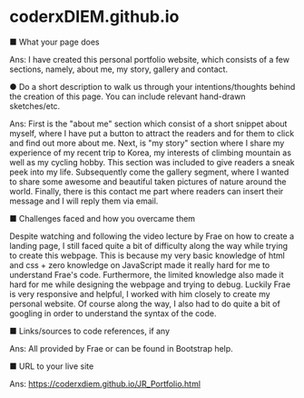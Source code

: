 # coderxDIEM.github.io

■	What your page does

Ans: I have created this personal portfolio website, which consists of a few sections, namely, about me, my story, gallery and contact. 


●	Do a short description to walk us through your intentions/thoughts behind the creation of this page. You can include relevant hand-drawn sketches/etc.

Ans: First is the "about me" section which consist of a short snippet about myself, where I have put a button to attract the readers and for them to click and find out more about me. Next, is "my story" section where I share my experience of my recent trip to Korea, my interests of climbing mountain as well as my cycling hobby. This section was included to give readers a sneak peek into my life. Subsequently come the gallery segment, where I wanted to share some awesome and beautiful taken  pictures of nature around the world. Finally, there is this contact me part where readers can insert their message and I will reply them via email. 


■	Challenges faced and how you overcame them

Despite watching and following the video lecture by Frae on how to create a landing page, I still faced quite a bit of difficulty along the way while trying to create this webpage. This is because my very basic knowledge of html and css + zero knowledge on JavaScript made it really hard for me to understand Frae's code. Furthermore, the limited knowledge also made it hard for me while designing the webpage and trying to debug. Luckily Frae is very responsive and helpful, I worked with him closely to create my personal website. Of course along the way, I also had to do quite a bit of googling in order to understand the syntax of the code. 


■	Links/sources to code references, if any 

Ans: All provided by Frae or can be found in Bootstrap help.


■	URL to your live site

Ans: https://coderxdiem.github.io/JR_Portfolio.html

